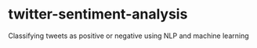 # twitter-sentiment-analysis
Classifying tweets as positive or negative using NLP and machine learning
